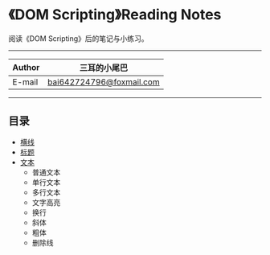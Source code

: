 《DOM Scripting》Reading Notes  
====
阅读《DOM Scripting》后的笔记与小练习。

****
	
|Author|三耳的小尾巴|
|---|---
|E-mail|bai642724796@foxmail.com


****
## 目录
* [横线](#横线)
* [标题](#标题)
* [文本](#文本)
    * 普通文本
    * 单行文本
    * 多行文本
    * 文字高亮
    * 换行
    * 斜体
    * 粗体
    * 删除线

